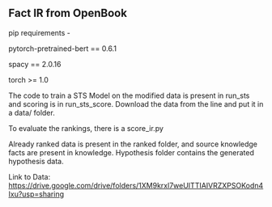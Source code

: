 ## Fact IR from OpenBook

pip requirements - 

pytorch-pretrained-bert == 0.6.1

spacy == 2.0.16

torch >= 1.0


The code to train a STS Model on the modified data is present in run_sts and scoring is in run_sts_score. Download the data from the line
and put it in a data/ folder. 

To evaluate the rankings, there is a score_ir.py 

Already ranked data is present in the ranked folder, and source knowledge facts are present in knowledge.
Hypothesis folder contains the generated hypothesis data.


Link to Data:
https://drive.google.com/drive/folders/1XM9krxl7weUITTIAIVRZXPSOKodn4Ixu?usp=sharing
